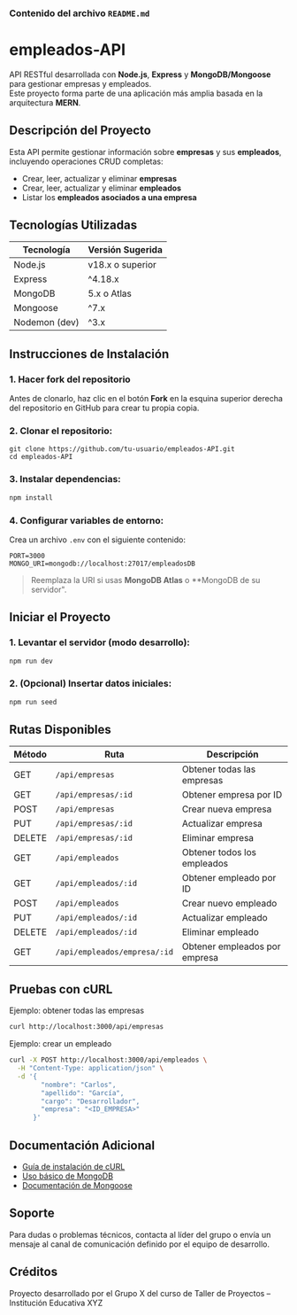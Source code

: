 ### Contenido del archivo `README.md`
# empleados-API

API RESTful desarrollada con **Node.js**, **Express** y **MongoDB/Mongoose** para gestionar empresas y empleados.  
Este proyecto forma parte de una aplicación más amplia basada en la arquitectura **MERN**.


## Descripción del Proyecto

Esta API permite gestionar información sobre **empresas** y sus **empleados**, incluyendo operaciones CRUD completas:

- Crear, leer, actualizar y eliminar **empresas**
- Crear, leer, actualizar y eliminar **empleados**
- Listar los **empleados asociados a una empresa**


## Tecnologías Utilizadas

| Tecnología      | Versión Sugerida |
|----------------|------------------|
| Node.js        | v18.x o superior |
| Express        | ^4.18.x          |
| MongoDB        | 5.x o Atlas      |
| Mongoose       | ^7.x             |
| Nodemon (dev)  | ^3.x             |


## Instrucciones de Instalación

### 1. Hacer **fork** del repositorio
Antes de clonarlo, haz clic en el botón **Fork** en la esquina superior derecha del repositorio en GitHub para crear tu propia copia.

### 2. Clonar el repositorio:
```
git clone https://github.com/tu-usuario/empleados-API.git
cd empleados-API
```

### 3. Instalar dependencias:
```bash
npm install
```

### 4. Configurar variables de entorno:
Crea un archivo `.env` con el siguiente contenido:

```env
PORT=3000
MONGO_URI=mongodb://localhost:27017/empleadosDB
```

> Reemplaza la URI si usas **MongoDB Atlas** o **MongoDB de su servidor".



## Iniciar el Proyecto

### 1. Levantar el servidor (modo desarrollo):
```bash
npm run dev
```

### 2. (Opcional) Insertar datos iniciales:
```bash
npm run seed
```


## Rutas Disponibles

| Método | Ruta                          | Descripción                              |
|--------|-------------------------------|------------------------------------------|
| GET    | `/api/empresas`               | Obtener todas las empresas               |
| GET    | `/api/empresas/:id`           | Obtener empresa por ID                   |
| POST   | `/api/empresas`               | Crear nueva empresa                      |
| PUT    | `/api/empresas/:id`           | Actualizar empresa                       |
| DELETE | `/api/empresas/:id`           | Eliminar empresa                         |
| GET    | `/api/empleados`              | Obtener todos los empleados              |
| GET    | `/api/empleados/:id`          | Obtener empleado por ID                  |
| POST   | `/api/empleados`              | Crear nuevo empleado                     |
| PUT    | `/api/empleados/:id`          | Actualizar empleado                      |
| DELETE | `/api/empleados/:id`          | Eliminar empleado                        |
| GET    | `/api/empleados/empresa/:id`  | Obtener empleados por empresa            |



## Pruebas con cURL

Ejemplo: obtener todas las empresas
```bash
curl http://localhost:3000/api/empresas
```

Ejemplo: crear un empleado
```bash
curl -X POST http://localhost:3000/api/empleados \
  -H "Content-Type: application/json" \
  -d '{
        "nombre": "Carlos",
        "apellido": "García",
        "cargo": "Desarrollador",
        "empresa": "<ID_EMPRESA>"
      }'
```


## Documentación Adicional

- [Guía de instalación de cURL](https://curl.se/download.html)
- [Uso básico de MongoDB](https://docs.mongodb.com/manual/)
- [Documentación de Mongoose](https://mongoosejs.com/docs/)


## Soporte

Para dudas o problemas técnicos, contacta al líder del grupo o envía un mensaje al canal de comunicación definido por el equipo de desarrollo.


## Créditos

Proyecto desarrollado por el Grupo X del curso de Taller de Proyectos – Institución Educativa XYZ
